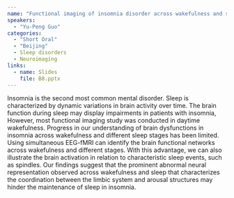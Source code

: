 ```yaml
---
name: "Functional imaging of insomnia disorder across wakefulness and sleep"
speakers:
  - "Yu-Peng Guo"
categories:
  - "Short Oral"
  - "Beijing"
  - Sleep disorders
  - Neuroimaging
links:
  - name: Slides
    file: B8.pptx
---
```


Insomnia is the second most common mental disorder. Sleep is characterized by dynamic variations in brain activity over time. The brain function during sleep may display impairments in patients with insomnia, However, most functional imaging study was conducted in daytime wakefulness. Progress in our understanding of brain dysfunctions in insomnia across wakefulness and different sleep stages has been limited. Using simultaneous EEG-fMRI can identify the brain functional networks across wakefulness and different stages. With this advantage, we can also illustrate the brain activation in relation to characteristic sleep events, such as spindles. Our findings suggest that the prominent abnormal neural representation observed across wakefulness and sleep that characterizes the coordination between the limbic system and arousal structures may hinder the maintenance of sleep in insomnia.
